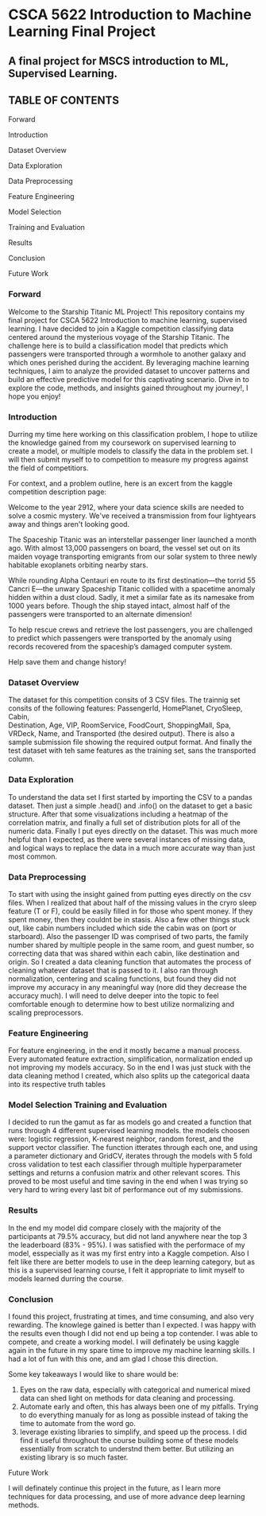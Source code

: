 # CSCA 5622 Introduction to Machine Learning Final Project
## A final project for MSCS introduction to ML, Supervised Learning.
## TABLE OF CONTENTS

Forward

Introduction

Dataset Overview

Data Exploration

Data Preprocessing

Feature Engineering

Model Selection

Training and Evaluation

Results

Conclusion

Future Work

### Forward
Welcome to the Starship Titanic ML Project! This repository contains my final project for CSCA 5622 Introduction to machine learning, supervised learning.
I have decided to join a Kaggle competition classifying data centered around the mysterious voyage of the Starship Titanic. The challenge here is to build
a classification model that predicts which passengers were transported through a wormhole to another galaxy and which ones perished during the accident. 
By leveraging machine learning techniques, I aim to analyze the provided dataset to uncover patterns and build an effective predictive model for this 
captivating scenario. Dive in to explore the code, methods, and insights gained throughout my journey!, I hope you enjoy!

### Introduction

Durring my time here working on this classification problem, I hope to utilize the knowledge gained from my coursework on supervised learning to create
a model, or multiple models to classify the data in the problem set. I will then submit myself to to competition to measure my progress against the field 
of competitiors. 

For context, and a problem outline, here is an excert from the kaggle competition description page:

Welcome to the year 2912, where your data science skills are needed to solve a cosmic mystery. We've received a transmission from four lightyears away and 
things aren't looking good.

The Spaceship Titanic was an interstellar passenger liner launched a month ago. With almost 13,000 passengers on board, the vessel set out on its maiden 
voyage transporting emigrants from our solar system to three newly habitable exoplanets orbiting nearby stars.

While rounding Alpha Centauri en route to its first destination—the torrid 55 Cancri E—the unwary Spaceship Titanic collided with a spacetime anomaly hidden
within a dust cloud. Sadly, it met a similar fate as its namesake from 1000 years before. Though the ship stayed intact, almost half of the passengers were 
transported to an alternate dimension!

To help rescue crews and retrieve the lost passengers, you are challenged to predict which passengers were transported by the anomaly using records recovered
from the spaceship’s damaged computer system.

Help save them and change history!


### Dataset Overview

The dataset for this competition consits of 3 CSV files. The trainnig set consits of the following features: PassengerId,	HomePlanet,	CryoSleep,	Cabin,	
Destination,	Age,	VIP,	RoomService,	FoodCourt, ShoppingMall,	Spa, VRDeck,	Name,	and Transported (the desired output). There is also a sample submission
file showing the required output format. And finally the test dataset with teh same features as the training set, sans the transported column.   

### Data Exploration

To understand the data set I first started by importing the CSV to a pandas dataset. Then just a simple .head() and .info() on the dataset to get a basic 
structure. After that some visualizations including a heatmap of the correlation matrix, and finally a full set of distribution plots for all of the numeric 
data. Finally I put eyes directly on the dataset. This was much more helpful than I expected, as there were several instances of missing data, and logical 
ways to replace the data in a much more accurate way than just most common. 

### Data Preprocessing

To start with using the insight gained from putting eyes directly on the csv files. When I realized that about half of the missing values in the cryro sleep
feature (T or F), could be easily filled in for those who spent money. If they spent money, then they couldnt be in stasis. Also a few other things stuck out,
like cabin numbers included which side the cabin was on (port or starboard). Also the passenger ID was comprised of two parts, the family number shared by 
multiple people in the same room, and guest number, so correcting data that was shared within each cabin, like destination and origin. So I created a data 
cleaning function that automates the process of cleaning whatever dataset that is passed to it. I also ran through normalization, centering and scaling 
functions, but found they did not improve my accuracy in any meaningful way (nore did they decrease the accuracy much). I will need to delve deeper into the 
topic to feel comfortable enough to determine how to best utilize normalizing and scaling preprocessors.

### Feature Engineering

For feature engineering, in the end it mostly became a manual process. Every automated feature extraction, simplification, normalization ended up not improving my 
models accuracy. So in the end I was just stuck with the data cleaning method I created, which also splits up the categorical daata into its respective truth tables

### Model Selection Training and Evaluation

I decided to run the gamut as far as models go and created a function that runs through 4 different supervised learning models. the models choosen were: logistic 
regression, K-nearest neighbor, random forest, and the support vector classifier. The function itterates through each one, and using a parameter dictionary and 
GridCV, iterates through the models with 5 fold cross validation to test each classifier through multiple hyperparameter settings and returns a confusion matrix 
and other relevant scores. This proved to be most useful and time saving in the end when I was trying so very hard to wring every last bit of performance out of 
my submissions. 

### Results

In the end my model did compare closely with the majority of the participants at 79.5% accuracy, but did not land anywhere near the top 3 the leaderboard (83% - 95%). 
I was satisfied with the performace of my model, esspecially as it was my first entry into a Kaggle competion. Also I felt like there are better models to use in 
the deep learning category, but as this is a supervised learning course, I felt it appropriate to limit myself to models learned durring the course.

### Conclusion

I found this project, frustrating at times, and time consuming, and also very rewarding. The knowlege gained is better than I expected. I was happy with the results
even though I did not end up being a top contender. I was able to compete, and create a working model. I will definately be using kaggle again in the future in my
spare time to improve my machine learning skills. I had a lot of fun with this one, and am glad I chose this direction. 

Some key takeaways I would like to share would be:
1. Eyes on the raw data, especially with categorical and numerical mixed data can shed light on methods for data cleaning and processing.
2. Automate early and often, this has always been one of my pitfalls. Trying to do everything manualy for as long as possible instead of taking the time to
automate from the word go.
3. leverage existing libraries to simplify, and speed up the process. I did find it useful throughout the course building some of these models essentially from
scratch to understnd them better. But utilizing an existing library is so much faster.  

Future Work

I will definately continue this project in the future, as I learn more techniques for data processing, and use of more advance deep learning methods.
